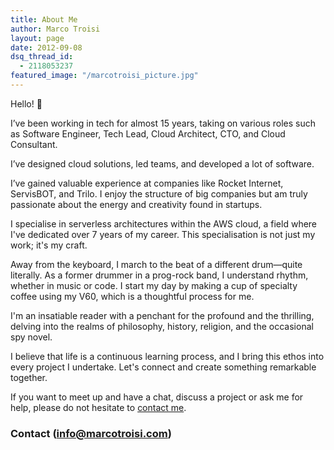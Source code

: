 ```yaml
---
title: About Me
author: Marco Troisi
layout: page
date: 2012-09-08
dsq_thread_id:
  - 2118053237
featured_image: "/marcotroisi_picture.jpg"
---
```

Hello! 👋

I’ve been working in tech for almost 15 years, taking on various roles such as Software Engineer, Tech Lead, Cloud Architect, CTO, and Cloud Consultant. 

I’ve designed cloud solutions, led teams, and developed a lot of software.

I’ve gained valuable experience at companies like Rocket Internet, ServisBOT, and Trilo. I enjoy the structure of big companies but am truly passionate about the energy and creativity found in startups.

I specialise in serverless architectures within the AWS cloud, a field where I've dedicated over 7 years of my career. This specialisation is not just my work; it's my craft.

Away from the keyboard, I march to the beat of a different drum—quite literally. As a former drummer in a prog-rock band, I understand rhythm, whether in music or code. I start my day by making a cup of specialty coffee using my V60, which is a thoughtful process for me.

I'm an insatiable reader with a penchant for the profound and the thrilling, delving into the realms of philosophy, history, religion, and the occasional spy novel.

I believe that life is a continuous learning process, and I bring this ethos into every project I undertake. Let's connect and create something remarkable together.

If you want to meet up and have a chat, discuss a project or ask me for help, please do not hesitate to [contact me](https://www.marcotroisi.com/contact/).

### Contact (info@marcotroisi.com)
